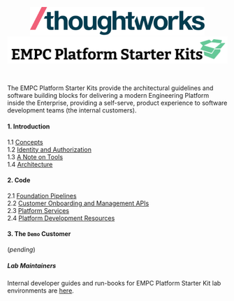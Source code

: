 <div align="center">
	<p>
		<img alt="Thoughtworks Logo" src="https://raw.githubusercontent.com/ThoughtWorks-DPS/static/master/thoughtworks_flamingo_wave.png?sanitize=true" width=400 />
    <br />
		<img alt="DPS Title" src="https://raw.githubusercontent.com/ThoughtWorks-DPS/static/master/EMPCPlatformStarterKitsImage.png?sanitize=true" />
	</p>
</div>
<br />


The EMPC Platform Starter Kits provide the architectural guidelines and software building blocks for delivering a modern Engineering Platform inside the Enterprise, providing a self-serve, product experience to software development teams (the internal customers).  

#### 1. Introduction   

1.1 [Concepts](./doc/concepts.md)  
1.2 [Identity and Authorization](./doc/identity.md)  
1.3 [A Note on Tools](./doc/tools.md)  
1.4 [Architecture](./doc/architecture.md)  

#### 2. Code 

2.1 [Foundation Pipelines](./doc/platform_foundation_pipelines.md)  
2.2 [Customer Onboarding and Management APIs](./doc/platform_apis.md)  
2.3 [Platform Services](./doc/platform_services.md)  
2.4 [Platform Development Resources](./doc/platform_development_resources.md)  

#### 3. The `Demo` Customer 

(_pending_)  

##### Lab Maintainers  

Internal developer guides and run-books for EMPC Platform Starter Kit lab environments are [here](https://github.com/ThoughtWorks-DPS/documentation-internal).      
